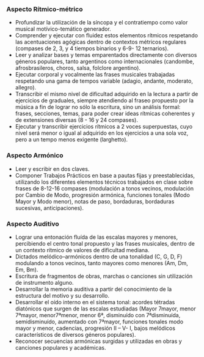 ### Aspecto Rítmico-métrico

- Profundizar la utilización de la síncopa y el contratiempo como valor musical motívico-temático generador.
- Comprender y ejecutar con fluidez estos elementos rítmicos respetando las acentuaciones agógicas dentro de contextos métricos regulares (compases de 2, 3, y 4 tiempos binarios y 6-9- 12 ternarios).
- Leer y analizar bases y temas emparentados directamente con diversos géneros populares, tanto argentinos como internacionales (candombe, afrosbrasileros, choros, salsa, folclore argentino).
- Ejecutar corporal y vocalmente las frases musicales trabajadas respetando una gama de tempos variable (adagio, andante, moderato, allegro).
- Transcribir el mismo nivel de dificultad adquirido en la lectura a partir de ejercicios de graduales, siempre atendiendo al fraseo propuesto por la música a fin de lograr no sólo la escritura, sino un análisis formal: frases, secciones, temas, para poder crear ideas rítmicas coherentes y de extensiones diversas (8 - 16 y 24 compases).
- Ejecutar y transcribir ejercicios rítmicos a 2 voces superpuestas, cuyo nivel será menor o igual al adquirido en los ejercicios a una sola voz, pero a un tempo menos exigente (larghetto).


### Aspecto Armónico
- Leer y escribir en dos claves.
- Componer Trabajos Prácticos en base a pautas fijas y preestablecidas, utilizando los diferentes elementos técnicos trabajados en clase sobre frases de 8-12-16 compases (modulación a tonos vecinos, modulación por Cambio de Modo, progresión armónica, funciones tonales (Modo Mayor y Modo menor), notas de paso, bordaduras, bordaduras sucesivas, anticipaciones).


### Aspecto Auditivo
- Lograr una entonación fluída de las escalas mayores y menores, percibiendo el centro tonal propuesto y las frases musicales, dentro de un contexto rítmico de valores de dificultad mediana.
- Dictados melódico–armónicos dentro de una tonalidad (C, G, D, F) modulando a tonos vecinos, tanto mayores como menores (Am, Dm, Em, Bm).
- Escritura de fragmentos de obras, marchas o canciones sin utilización de instrumento alguno.
- Desarrollar la memoria auditiva a partir del conocimiento de la estructura del motivo y su desarrollo.
- Desarrollar el oído interno en el sistema tonal: acordes tétradas diatónicos que surgen de las escalas estudiadas (Mayor 7mayor, menor 7ªmayor, menor7ªmenor, menor 6ª, disminuído con 7ªdisminuída, semidisminuído, aumentado con 7ªmayor, funciones tonales modo mayor y menor, cadencias, progresión II – V- I, bajos melódicos característicos de diversos géneros populares).
- Reconocer secuencias armónicas surgidas y utilizadas en obras y canciones populares y académicas.

